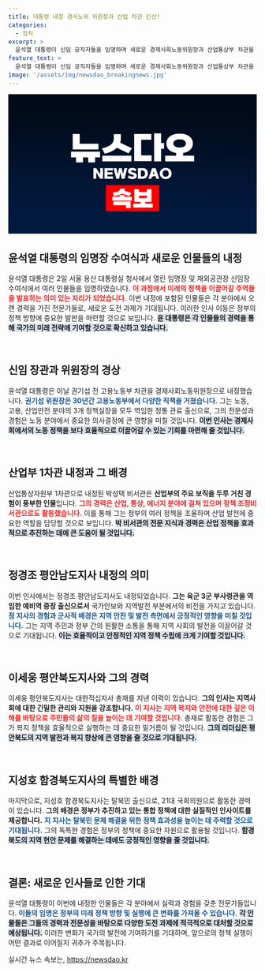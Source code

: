 ```yaml
---
title: 대통령 내정 경사노위 위원장과 산업 차관 인선!
categories:
  - 정치
excerpt: >
  윤석열 대통령이 신임 공직자들을 임명하며 새로운 경제사회노동위원장과 산업통상부 차관을 내정했습니다. 각 분야의 정통 관료들이 포진한 이번 인사는 앞으로의 정책 방향에 큰 영향을 미칠 것으로 기대됩니다.
feature_text: >
  윤석열 대통령이 신임 공직자들을 임명하며 새로운 경제사회노동위원장과 산업통상부 차관을 내정했습니다. 각 분야의 정통 관료들이 포진한 이번 인사는 앞으로의 정책 방향에 큰 영향을 미칠 것으로 기대됩니다.
image: '/assets/img/newsdao_breakingnews.jpg'
---
```


<p><img src="/assets/img/newsdao_breakingnews.jpg" alt="flaretime 속보" /></p>

<h2 data-ke-size="size26">윤석열 대통령의 임명장 수여식과 새로운 인물들의 내정</h2>

<p data-ke-size="size16">윤석열 대통령은 2일 서울 용산 대통령실 청사에서 열린 임명장 및 재외공관장 신임장 수여식에서 여러 인물들을 임명하였습니다. <b><span style="color: #ee2323;">이 과정에서 미래의 정책을 이끌어갈 주역들을 발표하는 의미 있는 자리가 되었습니다.</span></b> 이번 내정에 포함된 인물들은 각 분야에서 오랜 경력을 가진 전문가들로, 새로운 도전 과제가 기대됩니다. 이러한 인사 이동은 정부의 정책 방향에 중요한 발판을 마련할 것으로 보입니다. <b><span style="background-color: #21538527;">윤 대통령은 각 인물들의 경력을 통해 국가의 미래 전략에 기여할 것으로 확신하고 있습니다.</span></b></p>

<p data-ke-size="size16">&nbsp;</p>

<h2 data-ke-size="size26">신임 장관과 위원장의 경상</h2>

<p data-ke-size="size16">윤석열 대통령은 이날 권기섭 전 고용노동부 차관을 경제사회노동위원장으로 내정했습니다. <b><span style="color: #1a5490;">권기섭 위원장은 30년간 고용노동부에서 다양한 직책을 거쳤습니다.</span></b> 그는 노동, 고용, 산업안전 분야의 3개 정책실장을 모두 역임한 정통 관료 출신으로, 그의 전문성과 경험은 노동 분야에서 중요한 의사결정에 큰 영향을 미칠 것입니다. <b><span style="background-color: #21538527;">이번 인사는 경제사회에서의 노동 정책을 보다 효율적으로 이끌어갈 수 있는 기회를 마련해 줄 것입니다.</span></b></p>

<p data-ke-size="size16">&nbsp;</p>

<h2 data-ke-size="size26">산업부 1차관 내정과 그 배경</h2>

<p data-ke-size="size16">산업통상자원부 1차관으로 내정된 박성택 비서관은 <b>산업부의 주요 보직을 두루 거친 경험이 풍부한 인물</b>입니다. <b><span style="color: #ee2323;">그의 경력은 산업, 통상, 에너지 분야에 걸쳐 있으며 정책 조정비서관으로도 활동했습니다.</span></b> 이를 통해 그는 정부의 여러 정책을 조율하며 산업 발전에 중요한 역할을 담당할 것으로 보입니다. <b><span style="background-color: #21538527;">박 비서관의 전문 지식과 경력은 산업 정책을 효과적으로 추진하는 데에 큰 도움이 될 것입니다.</span></b></p>

<p data-ke-size="size16">&nbsp;</p>

<h2 data-ke-size="size26">정경조 평안남도지사 내정의 의미</h2>

<p data-ke-size="size16">이번 인사에서는 정경조 평안남도지사도 내정되었습니다. <b>그는 육군 3군 부사령관을 역임한 예비역 중장 출신으로서</b> 국가안보와 지역발전 부분에서의 비전을 가지고 있습니다. <b><span style="color: #1a5490;">정 지사의 경험과 군사적 배경은 지역 안전 및 발전 측면에서 긍정적인 영향을 미칠 것입니다.</span></b> 그는 지역 주민과 정부 간의 원활한 소통을 통해 지역 사회의 발전을 이끌어갈 것으로 기대됩니다. <b><span style="background-color: #21538527;">이는 효율적이고 안정적인 지역 정책 수립에 크게 기여할 것입니다.</span></b></p>

<p data-ke-size="size16">&nbsp;</p>

<h2 data-ke-size="size26">이세웅 평안북도지사와 그의 경력</h2>

<p data-ke-size="size16">이세웅 평안북도지사는 대한적십자사 총재를 지낸 이력이 있습니다. <b>그의 인사는 지역사회에 대한 긴밀한 관리와 지원을 강조합니다.</b> <b><span style="color: #ee2323;">이 지사는 지역 복지와 안전에 대한 깊은 이해를 바탕으로 주민들의 삶의 질을 높이는 데 기여할 것입니다.</span></b> 총재로 활동한 경험은 그가 복지 정책을 효율적으로 실행하는 데 중요한 밑거름이 될 것입니다. <b><span style="background-color: #21538527;">그의 리더십은 평안북도의 지역 발전과 복지 향상에 큰 영향을 줄 것으로 기대됩니다.</span></b></p>

<p data-ke-size="size16">&nbsp;</p>

<h2 data-ke-size="size26">지성호 함경북도지사의 특별한 배경</h2>

<p data-ke-size="size16">마지막으로, 지성호 함경북도지사는 탈북민 출신으로, 21대 국회의원으로 활동한 경력이 있습니다. <b>그의 배경은 정부가 추진하고 있는 통합 정책에 대한 실질적인 인사이트를 제공합니다.</b> <b><span style="color: #1a5490;">지 지사는 탈북민 문제 해결을 위한 정책 효과성을 높이는 데 주력할 것으로 기대됩니다.</span></b> 그의 독특한 경험은 정부의 정책에 중요한 자원으로 활용될 것입니다. <b><span style="background-color: #21538527;">함경북도의 지역 현안 문제를 해결하는 데에도 긍정적인 영향을 줄 것입니다.</span></b></p>

<p data-ke-size="size16">&nbsp;</p>

<h2 data-ke-size="size26">결론: 새로운 인사들로 인한 기대</h2>

<p data-ke-size="size16">윤석열 대통령이 이번에 내정한 인물들은 각 분야에서 실력과 경험을 갖춘 전문가들입니다. <b><span style="color: #1a5490;">이들의 임명은 정부의 미래 정책 방향 및 실행에 큰 변화를 가져올 수 있습니다.</span></b> <b><span style="background-color: #21538527;">각 인물들은 그들의 경력과 전문성을 바탕으로 다양한 도전 과제에 적극적으로 대처할 것으로 예상됩니다.</span></b> 이러한 변화가 국가의 발전에 기여하기를 기대하며, 앞으로의 정책 실행이 어떤 결과로 이어질지 귀추가 주목됩니다.</p>
실시간 뉴스 속보는, <a href="https://newsdao.kr" rel="dofollow">https://newsdao.kr</a>



